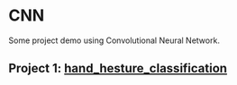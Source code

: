 # CNN
Some project demo using Convolutional Neural Network.

## Project 1: [hand_hesture_classification](hand_hesture_classification)